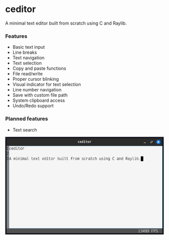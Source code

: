 # ceditor

A minimal text editor built from scratch using C and Raylib.

### Features
- Basic text input
- Line breaks
- Text navigation
- Text selection
- Copy and paste functions
- File read/write
- Proper cursor blinking
- Visual indicator for text selection
- Line number navigation
- Save with custom file path
- System clipboard access
- Undo/Redo support

### Planned features
- Text search

![ceditor screenshot](assets/images/ceditor.png)